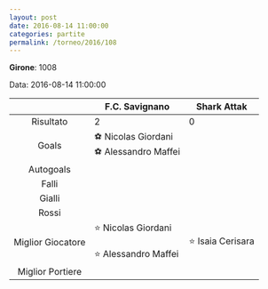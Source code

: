 ```yaml
---
layout: post
date: 2016-08-14 11:00:00
categories: partite
permalink: /torneo/2016/108
---
```

**Girone**: 1008

Data: 2016-08-14 11:00:00

| | F.C. Savignano | Shark Attak |
|:-----:|-----|-----|
Risultato|2|0
Goals|⚽ Nicolas Giordani<br/>⚽ Alessandro Maffei|
Autogoals||
Falli||
Gialli||
Rossi||
Miglior Giocatore|⭐ Nicolas Giordani<br/><br/>⭐ Alessandro Maffei<br/>|⭐ Isaia Cerisara<br/>
Miglior Portiere||
